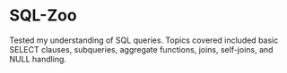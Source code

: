 # SQL-Zoo
Tested my understanding of SQL queries. Topics covered included basic SELECT clauses, subqueries, aggregate functions, joins, self-joins, and NULL handling.